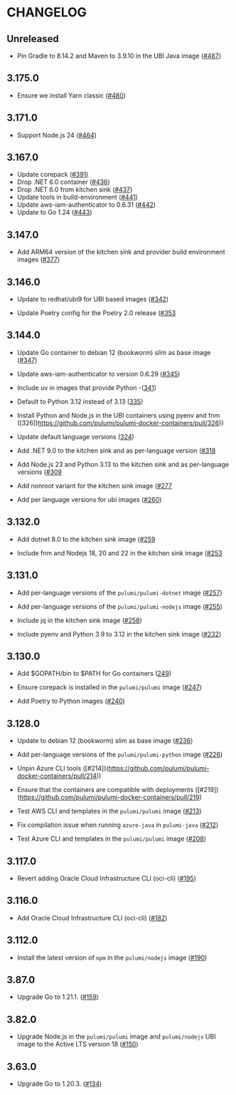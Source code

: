 # CHANGELOG

## Unreleased

- Pin Gradle to 8.14.2 and Maven to 3.9.10 in the UBI Java image
  ([#487](https://github.com/pulumi/pulumi-docker-containers/pull/487))

## 3.175.0

- Ensure we install Yarn classic
  ([#480](https://github.com/pulumi/pulumi-docker-containers/pull/480))

## 3.171.0

- Support Node.js 24
  ([#464](https://github.com/pulumi/pulumi-docker-containers/pull/464))

## 3.167.0

- Update corepack
  ([#391](https://github.com/pulumi/pulumi-docker-containers/pull/391))
- Drop .NET 6.0 container
  ([#436](https://github.com/pulumi/pulumi-docker-containers/pull/436))
- Drop .NET 6.0 from kitchen sink
  ([#437](https://github.com/pulumi/pulumi-docker-containers/pull/437))
- Update tools in build-environment
  ([#441](https://github.com/pulumi/pulumi-docker-containers/pull/441))
- Update aws-iam-authenticator to 0.6.31
  ([#442](https://github.com/pulumi/pulumi-docker-containers/pull/442))
- Update to Go 1.24
  ([#443](https://github.com/pulumi/pulumi-docker-containers/pull/443))

## 3.147.0

- Add ARM64 version of the kitchen sink and provider build environment images
  ([#377](https://github.com/pulumi/pulumi-docker-containers/pull/377))

## 3.146.0

- Update to redhat/ubi9 for UBI based images
  ([#342](https://github.com/pulumi/pulumi-docker-containers/pull/342))

- Update Poetry config for the Poetry 2.0 release
  ([#353](https://github.com/pulumi/pulumi-docker-containers/pull/353)

## 3.144.0

- Update Go container to debian 12 (bookworm) slim as base image
  ([#347](https://github.com/pulumi/pulumi-docker-containers/pull/347))

- Update aws-iam-authenticator to version 0.6.29
  ([#345](https://github.com/pulumi/pulumi-docker-containers/pull/345))

- Include uv in images that provide Python
  -([341](https://github.com/pulumi/pulumi-docker-containers/pull/341))

- Default to Python 3.12 instead of 3.13
  ([335](https://github.com/pulumi/pulumi-docker-containers/pull/335))

- Install Python and Node.js in the UBI containers using pyenv and fnm
  ([326])https://github.com/pulumi/pulumi-docker-containers/pull/326))

- Update default language versions
  ([324](https://github.com/pulumi/pulumi-docker-containers/pull/324))

- Add .NET 9.0 to the kitchen sink and as per-language version
  ([#318](https://github.com/pulumi/pulumi-docker-containers/pull/318)

- Add Node.js 23 and Python 3.13 to the kitchen sink and as per-language versions
  ([#309](https://github.com/pulumi/pulumi-docker-containers/pull/309)

- Add nonroot variant for the kitchen sink image
([#277](https://github.com/pulumi/pulumi-docker-containers/pull/277)

- Add per language versions for ubi images
  ([#260](https://github.com/pulumi/pulumi-docker-containers/pull/260))

## 3.132.0

- Add dotnet 8.0 to the kitchen sink image
  ([#259](https://github.com/pulumi/pulumi-docker-containers/pull/259)

- Include fnm and Nodejs 18, 20 and 22 in the kitchen sink image
  ([#253](https://github.com/pulumi/pulumi-docker-containers/pull/253)

## 3.131.0

- Add per-language versions of the `pulumi/pulumi-dotnet` image
  ([#257](https://github.com/pulumi/pulumi-docker-containers/pull/257))

- Add per-language versions of the `pulumi/pulumi-nodejs` image
  ([#255](https://github.com/pulumi/pulumi-docker-containers/pull/255))

- Include jq in the kitchen sink image
  ([#258](https://github.com/pulumi/pulumi-docker-containers/pull/258))

- Include pyenv and Python 3.9 to 3.12 in the kitchen sink image
  ([#232](https://github.com/pulumi/pulumi-docker-containers/pull/232))

## 3.130.0

- Add $GOPATH/bin to $PATH for Go containers
  ([249](https://github.com/pulumi/pulumi-docker-containers/pull/249))

- Ensure corepack is installed in the `pulumi/pulumi` image
  ([#247](https://github.com/pulumi/pulumi-docker-containers/pull/247))

- Add Poetry to Python images ([#240](https://github.com/pulumi/pulumi-docker-containers/pull/240))

## 3.128.0

- Update to debian 12 (bookworm) slim as base image
  ([#236](https://github.com/pulumi/pulumi-docker-containers/pull/236))

- Add per-language versions of the `pulumi/pulumi-python` image
  ([#226](https://github.com/pulumi/pulumi-docker-containers/pull/226))

- Unpin Azure CLI tools ([#214])(https://github.com/pulumi/pulumi-docker-containers/pull/214))

- Ensure that the containers are compatible with deployments
  ([#219])(https://github.com/pulumi/pulumi-docker-containers/pull/219)

- Test AWS CLI and templates in the `pulumi/pulumi` image
  ([#213](https://github.com/pulumi/pulumi-docker-containers/pull/213))

- Fix compilation issue when running `azure-java` in `pulumi-java`
  ([#212](https://github.com/pulumi/pulumi-docker-containers/pull/212))

- Test Azure CLI and templates in the `pulumi/pulumi` image
  ([#208](https://github.com/pulumi/pulumi-docker-containers/pull/208))

## 3.117.0

- Revert adding Oracle Cloud Infrastructure CLI (oci-cli)
  ([#195](https://github.com/pulumi/pulumi-docker-containers/pull/195))

## 3.116.0

- Add Oracle Cloud Infrastructure CLI (oci-cli)
  ([#182](https://github.com/pulumi/pulumi-docker-containers/pull/182))

## 3.112.0

- Install the latest version of `npm` in the `pulumi/nodejs` image
  ([#190](https://github.com/pulumi/pulumi-docker-containers/pull/190))

## 3.87.0

- Upgrade Go to 1.21.1. ([#159](https://github.com/pulumi/pulumi-docker-containers/pull/159))

## 3.82.0

- Upgrade Node.js in the `pulumi/pulumi` image and `pulumi/nodejs` UBI image to the Active LTS version 18
  ([#150](https://github.com/pulumi/pulumi-docker-containers/pull/150))

## 3.63.0

- Upgrade Go to 1.20.3. ([#134](https://github.com/pulumi/pulumi-docker-containers/pull/134))
